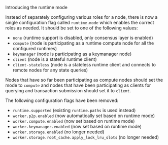 Introducing the runtime mode

Instead of separately configuring various roles for a node, there is now a
single configuration flag called `runtime.mode` which enables the correct
roles as needed. It should be set to one of the following values:

- `none` (runtime support is disabled, only consensus layer is enabled)
- `compute` (node is participating as a runtime compute node for all the
  configured runtimes)
- `keymanager` (node is participating as a keymanager node)
- `client` (node is a stateful runtime client)
- `client-stateless` (node is a stateless runtime client and connects to
  remote nodes for any state queries)

Nodes that have so far been participating as compute nodes should set the mode
to `compute` and nodes that have been participating as clients for querying
and transaction submission should set it to `client`.

The following configuration flags have been removed:

- `runtime.supported` (existing `runtime.paths` is used instead)
- `worker.p2p.enabled` (now automatically set based on runtime mode)
- `worker.compute.enabled` (now set based on runtime mode)
- `worker.keymanager.enabled` (now set based on runtime mode)
- `worker.storage.enabled` (no longer needed)
- `worker.storage.root_cache.apply_lock_lru_slots` (no longer needed)
